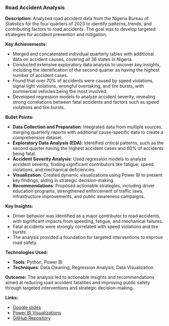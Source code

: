 ###  Road Accident Analysis

**Description:**
Analyzed road accident data from the Nigeria Bureau of Statistics for the four quarters of 2023 to identify patterns, trends, and contributing factors to road accidents. The goal was to develop targeted strategies for accident prevention and mitigation.

**Key Achievements:**
- Merged and concatenated individual quarterly tables with additional data on accident causes, covering all 36 states in Nigeria.
- Conducted extensive exploratory data analysis to uncover key insights, including the identification of the second quarter as having the highest number of accident cases.
- Found that over 70% of accidents were caused by speed violations, signal light violations, wrongful overtaking, and tire bursts, with commercial vehicles being the most involved.
- Developed regression models to analyze accident severity, revealing strong correlations between fatal accidents and factors such as speed violations and tire bursts.

**Bullet Points:**
- **Data Collection and Preparation**: Integrated data from multiple sources, merging quarterly reports with additional cause-specific data to create a comprehensive dataset.
- **Exploratory Data Analysis (EDA)**: Identified critical patterns, such as the second quarter having the highest accident cases and 60% of accidents being fatal.
- **Accident Severity Analysis**: Used regression models to analyze accident severity, finding significant contributors like fatigue, speed violations, and mechanical deficiencies.
- **Visualization**: Created dynamic visualizations using Power BI to present key findings, aiding in strategic decision-making.
- **Recommendations**: Proposed actionable strategies, including driver education programs, strengthened enforcement of traffic laws, infrastructure improvements, and public awareness campaigns.

**Key Insights:**
- Driver behavior was identified as a major contributor to road accidents, with significant impacts from speeding, fatigue, and mechanical failures.
- Fatal accidents were strongly correlated with speed violations and tire bursts.
- The analysis provided a foundation for targeted interventions to improve road safety.

**Technologies Used:**
- **Tools**: Python, Power BI
- **Techniques**: Data Cleaning, Regression Analysis, Data Visualization

**Outcome:**
The analysis led to actionable insights and recommendations aimed at reducing road accident fatalities and improving public safety through targeted interventions and strategic decision-making.

**Links:**
- [Google slides](https://docs.google.com/presentation/d/1mDxmI3CR07i-CTgMRzafd3qPvHvwFHfBulwhjJ41KpI/edit?usp=drivesdk)
- [Power BI Visualizations](https://app.powerbi.com/view?r%3DeyJrIjoiODRkNTAwNTAtMGFiYS00M2E5LWExMmMtNjg3OGJkODY0YWYyIiwidCI6IjFiYTIwODY1LWY3ZWYtNGM0Mi1hOTNjLTlhNGFjZGI0YzM2ZSJ9%26pageName%3DReportSection)
- [GitHub Repository](https://github.com/spydann/Road-Accidents-Analysis/blob/1f031f5c1ef21cf591b68ae1d2d2d3f5e38c7f31/Road%2520Accident%2520Analysis/Road%2520Accidents.ipynb)
